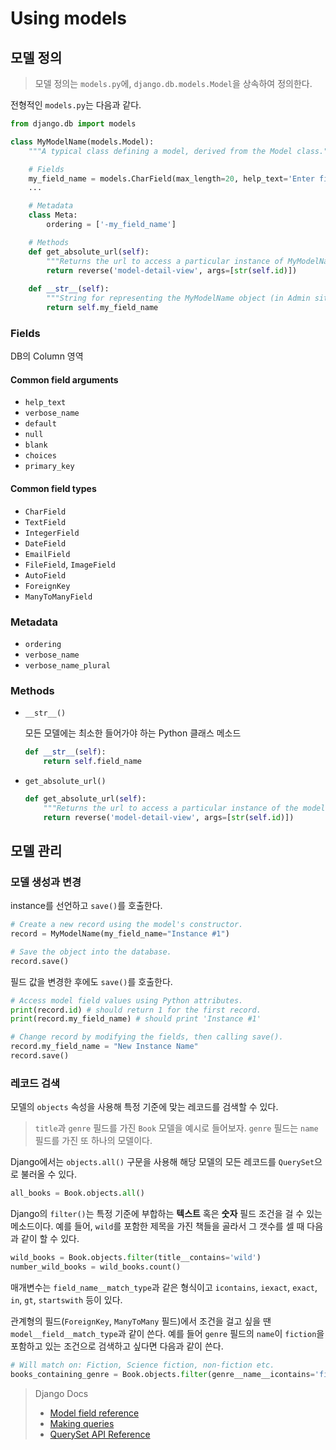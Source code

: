 # Using models



## 모델 정의

> 모델 정의는 `models.py`에, `django.db.models.Model`을 상속하여 정의한다.

전형적인 `models.py`는 다음과 같다.

```python
from django.db import models

class MyModelName(models.Model):
    """A typical class defining a model, derived from the Model class."""

    # Fields
    my_field_name = models.CharField(max_length=20, help_text='Enter field documentation')
    ...

    # Metadata
    class Meta: 
        ordering = ['-my_field_name']

    # Methods
    def get_absolute_url(self):
        """Returns the url to access a particular instance of MyModelName."""
        return reverse('model-detail-view', args=[str(self.id)])
    
    def __str__(self):
        """String for representing the MyModelName object (in Admin site etc.)."""
        return self.my_field_name
```



### Fields

DB의 Column 영역

#### Common field arguments

- `help_text`
- `verbose_name`
- `default`
- `null`
- `blank`
- `choices`
- `primary_key`

#### Common field types

- `CharField`
- `TextField`
- `IntegerField`
- `DateField`
- `EmailField`
- `FileField`, `ImageField`
- `AutoField`
- `ForeignKey`
- `ManyToManyField`



### Metadata

- `ordering`
- `verbose_name`
- `verbose_name_plural`



### Methods

- `__str__()`

  모든 모델에는 최소한 들어가야 하는 Python 클래스 메소드

  ```python
  def __str__(self):
      return self.field_name
  ```

- `get_absolute_url()`

  ```python
  def get_absolute_url(self):
      """Returns the url to access a particular instance of the model."""
      return reverse('model-detail-view', args=[str(self.id)])
  ```



## 모델 관리



### 모델 생성과 변경

instance를 선언하고 `save()`를 호출한다.

```python
# Create a new record using the model's constructor.
record = MyModelName(my_field_name="Instance #1")

# Save the object into the database.
record.save()
```

필드 값을 변경한 후에도 `save()`를 호출한다.

```python
# Access model field values using Python attributes.
print(record.id) # should return 1 for the first record. 
print(record.my_field_name) # should print 'Instance #1'

# Change record by modifying the fields, then calling save().
record.my_field_name = "New Instance Name"
record.save()
```



### 레코드 검색

모델의 `objects` 속성을 사용해 특정 기준에 맞는 레코드를 검색할 수 있다.

> `title`과 `genre` 필드를 가진 `Book` 모델을 예시로 들어보자.
> `genre` 필드는 `name` 필드를 가진 또 하나의 모델이다.

Django에서는 `objects.all()` 구문을 사용해 해당 모델의 모든 레코드를 `QuerySet`으로 불러올 수 있다.

```python
all_books = Book.objects.all()
```

Django의 `filter()`는 특정 기준에 부합하는 **텍스트** 혹은 **숫자** 필드 조건을 걸 수 있는 메소드이다. 예를 들어, `wild`를 포함한 제목을 가진 책들을 골라서 그 갯수를 셀 때 다음과 같이 할 수 있다.

```python
wild_books = Book.objects.filter(title__contains='wild')
number_wild_books = wild_books.count()
```

매개변수는 `field_name__match_type`과 같은 형식이고 `icontains`, `iexact`, `exact`, `in`, `gt`, `startswith` 등이 있다.

관계형의 필드(`ForeignKey`, `ManyToMany` 필드)에서 조건을 걸고 싶을 땐 `model__field__match_type`과 같이 쓴다. 예를 들어 `genre` 필드의 `name`이 `fiction`을 포함하고 있는 조건으로 검색하고 싶다면 다음과 같이 쓴다.

```python
# Will match on: Fiction, Science fiction, non-fiction etc.
books_containing_genre = Book.objects.filter(genre__name__icontains='fiction')
```

> Django Docs
>
> - [Model field reference](https://docs.djangoproject.com/en/3.1/ref/models/fields/)
> - [Making queries](https://docs.djangoproject.com/en/2.2/topics/db/queries/)
> - [QuerySet API Reference](https://docs.djangoproject.com/en/2.2/ref/models/querysets/#field-lookups)